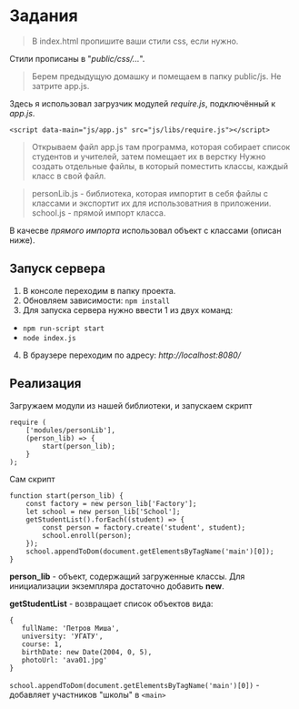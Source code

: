 # Задания

> В index.html пропишите ваши стили css, если нужно.

Cтили прописаны в "*public/css/...*".

> Берем предыдущую домашку и помещаем в папку public/js. Не затрите app.js.

Здесь я использовал загрузчик модулей *require.js*, подключённый к *app.js*.
```
<script data-main="js/app.js" src="js/libs/require.js"></script>
```

> Открываем файл app.js там программа, которая собирает список студентов и учителей, затем помещает их в верстку
Нужно создать отдельные файлы, в который поместить классы, каждый класс в свой файл.

> personLib.js - библиотека, которая импортит в себя файлы с классами и экспортит их для использоватния в приложении.  
school.js - прямой импорт класса.

В качесве *прямого импорта* использовал объект с классами (описан ниже).

## Запуск сервера 

1. В консоле переходим в папку проекта.
2. Обновляем зависимости: `npm install`
3. Для запуска сервера нужно ввести 1 из двух команд:
- `npm run-script start`
- `node index.js`
4. В браузере переходим по адресу: *http://localhost:8080/*

## Реализация

Загружаем модули из нашей библиотеки, и запускаем скрипт
```
require (
    ['modules/personLib'],
    (person_lib) => {
        start(person_lib);
    }
);
```

Сам скрипт
```
function start(person_lib) {
    const factory = new person_lib['Factory'];
    let school = new person_lib['School'];
    getStudentList().forEach((student) => {
        const person = factory.create('student', student);
        school.enroll(person);
    });
    school.appendToDom(document.getElementsByTagName('main')[0]);
}
```

**person_lib** - объект, содержащий загруженные классы. 
Для инициализации экземпляра достаточно добавить **new**.

**getStudentList** - возвращает список объектов вида:
```
{
   fullName: 'Петров Миша',
   university: 'УГАТУ',
   course: 1,
   birthDate: new Date(2004, 0, 5),
   photoUrl: 'ava01.jpg'
}
```

`school.appendToDom(document.getElementsByTagName('main')[0])` - добавляет участников "школы" в `<main>`